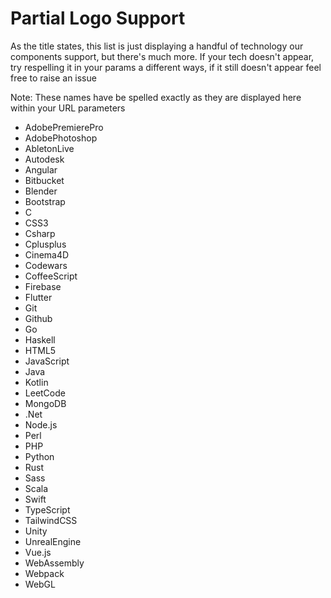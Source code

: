 <h1>Partial Logo Support</h1>

<p>As the title states, this list is just displaying a handful of technology our components support, but there's much more. If your tech doesn't appear, try respelling it in your params a different ways, if it still doesn't appear feel free to raise an issue</p>


<p>Note: These names have be spelled exactly as they are displayed here within your URL parameters </p>


* AdobePremierePro
* AdobePhotoshop
* AbletonLive
* Autodesk
* Angular
* Bitbucket
* Blender
* Bootstrap
* C
* CSS3
* Csharp
* Cplusplus
* Cinema4D
* Codewars
* CoffeeScript
* Firebase
* Flutter
* Git
* Github
* Go
* Haskell
* HTML5
* JavaScript
* Java
* Kotlin
* LeetCode
* MongoDB
* .Net
* Node.js
* Perl
* PHP
* Python
* Rust
* Sass
* Scala
* Swift
* TypeScript
* TailwindCSS
* Unity
* UnrealEngine
* Vue.js
* WebAssembly
* Webpack
* WebGL











